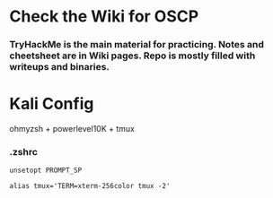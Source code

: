 # Check the Wiki for OSCP
### TryHackMe is the main material for practicing. Notes and cheetsheet are in Wiki pages. Repo is mostly filled with writeups and binaries.

# Kali Config
ohmyzsh + powerlevel10K + tmux

### .zshrc
`unsetopt PROMPT_SP`

`alias tmux='TERM=xterm-256color tmux -2'`
